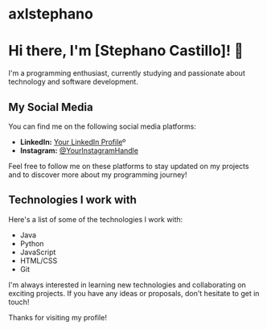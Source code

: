 # axlstephano

# Hi there, I'm [Stephano Castillo]! 👋

I'm a programming enthusiast, currently studying and passionate about technology and software development.

## My Social Media

You can find me on the following social media platforms:

- **LinkedIn:** [Your LinkedIn Profile](https://www.linkedin.com/in/stephanocastillo/)º
- **Instagram:** [@YourInstagramHandle](https://www.instagram.com/stephano.castillo)

Feel free to follow me on these platforms to stay updated on my projects and to discover more about my programming journey!

## Technologies I work with

Here's a list of some of the technologies I work with:

- Java
- Python
- JavaScript
- HTML/CSS
- Git

I'm always interested in learning new technologies and collaborating on exciting projects. If you have any ideas or proposals, don't hesitate to get in touch!

Thanks for visiting my profile!

